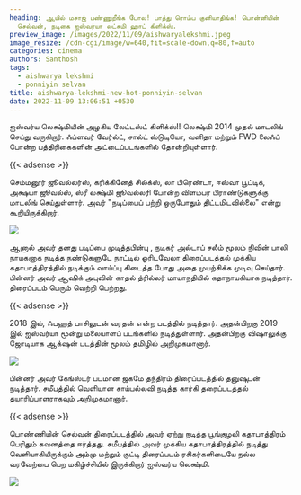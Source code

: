 ```yaml
---
heading: ஆயில் மசாஜ் பண்ணுறீங்க போல! பாத்து ரொம்ப குனியாதிங்க! பொன்னியின்
  செல்வன், நடிகை ஐஸ்வர்யா லட்சுமி ஹாட் கிளிக்ஸ்.
preview_image: /images/2022/11/09/aishwaryalekshmi.jpeg
image_resize: /cdn-cgi/image/w=640,fit=scale-down,q=80,f=auto
categories: cinema
authors: Santhosh
tags:
  - aishwarya lekshmi
  - ponniyin selvan
title: aishwarya-lekshmi-new-hot-ponniyin-selvan
date: 2022-11-09 13:06:51 +0530
---
```

ஐஸ்வர்ய லெக்ஷ்மியின் அழகிய லேட்டஸ்ட் கிளிக்ஸ்!!
லெக்ஷ்மி 2014 முதல் மாடலிங் செய்து வருகிறார். ஃப்ளவர் வேர்ல்ட், சால்ட் ஸ்டுடியோ, வனிதா மற்றும் FWD லைஃப் போன்ற பத்திரிகைகளின் அட்டைப்படங்களில் தோன்றியுள்ளார். 

{{< adsense >}}

செம்மனூர் ஜூவல்லர்ஸ், கரிக்கினேத் சில்க்ஸ், லா பிரெண்டா, ஈஸ்வா பூட்டிக், அக்ஷயா ஜூவல்ஸ், ஸ்ரீ லக்ஷ்மி ஜூவல்லரி போன்ற விளமபர பிராண்டுகளுக்கு மாடலிங் செய்துள்ளார்.
அவர் "நடிப்பைப் பற்றி ஒருபோதும் திட்டமிடவில்லை" என்று கூறியிருக்கிறார். 

![](/images/2022/11/09/aishwarya-lekshmi-new-hot-ponniyin-selvan.jpeg)

ஆனால் அவர் தனது படிப்பை முடித்தபின்பு , நடிகர் அல்டாப் சலீம் மூலம் நிவின் பாலி நாயகனாக நடித்த  நண்டுகளுடே நாட்டில் ஓரிடவேலா திரைப்படத்தல் முக்கிய கதாபாத்திரத்தில் நடிக்கும் வாய்ப்பு கிடைத்த போது அதை முயற்சிக்க முடிவு செய்தார். பின்னர் அவர் ஆஷிக் அபுவின் காதல் த்ரில்லர் மாயாநதியில் கதாநாயகியாக நடித்தார். திரைப்படம் பெரும் வெற்றி பெற்றது. 

{{< adsense >}}


2018 இல், ஃபஹத் பாசிலுடன் வரதன் என்ற படத்தில் நடித்தார். அதன்பிறகு 2019 இல் ஐஸ்வர்யா மூன்று மலையாளப் படங்களில் நடித்துள்ளார். அதன்பிறகு விஷாலுக்கு ஜோடியாக ஆக்‌ஷன் படத்தின் மூலம் தமிழில் அறிமுகமானார். 

![](/images/2022/11/09/aishwarya-lekshmi-new-hot-ponniyin-selvan2.jpeg)

பின்னர் அவர் கேங்ஸ்டர் படமான ஜகமே தந்திரம் திரைப்படத்தில் தனுஷுடன் நடித்தார். சமீபத்தில் வெளியான சாய்பல்லவி நடித்த கார்கி தரைப்படத்தல் தயாரிப்பாளராகவும் அறிமுகமானார்.

{{< adsense >}}


பொண்ணியின் செல்வன் திரைப்படத்தில் அவர் ஏற்று நடித்த பூங்குழலி கதாபாத்திரம் பெரிதும் கவனத்தை ஈர்த்தது. சமீபத்தில் அவர் முக்கிய கதாபாத்திரத்தில் நடித்து வெளியாகியிருக்கும் அம்மு மற்றும் குட்டி திரைப்படம் ரசிகர்களிடையே நல்ல வரவேற்பை பெற மகிழ்ச்சியில் இருக்கிறார் ஐஸ்வர்ய லெக்ஷ்மி.

![](/images/2022/11/09/aishwarya-lekshmi-new-hot-ponniyin-selvan4.jpeg)
